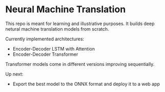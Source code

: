 # Neural Machine Translation

This repo is meant for learning and illustrative purposes. It builds deep netural machine translation models from scratch.

Currently implemented architectures:
- Encoder-Decoder LSTM with Attention
- Encoder-Decoder Transformer

Transformer models come in different versions improving sequentially.

Up next:
- Export the best model to the ONNX format and deploy it to a web app